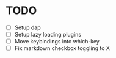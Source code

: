 # TODO

- [ ] Setup dap
- [ ] Setup lazy loading plugins
- [ ] Move keybindings into which-key
- [ ] Fix markdown checkbox toggling to X
